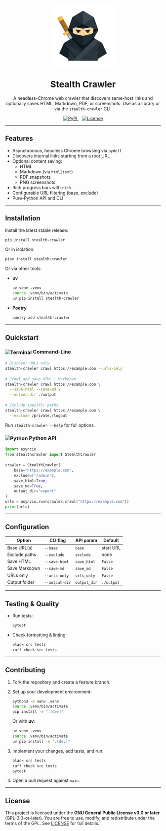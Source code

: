 <p align="center">
  <img src="icon.png" alt="Stealth Crawler Icon" width="200">
</p>

<h1 align="center">Stealth Crawler</h1>

<p align="center">
A headless-Chrome web crawler that discovers same-host links and optionally saves HTML, Markdown, PDF, or screenshots. Use as a library or via the <code>stealth-crawler</code> CLI.
</p>

<p align="center">
  <a href="https://pypi.org/project/stealth-crawler/">
    <img src="https://img.shields.io/pypi/v/stealth-crawler.svg" alt="PyPI">
  </a>&nbsp;&nbsp;
  <a href="https://github.com/kgruiz/stealth-crawler/blob/main/LICENSE">
    <img src="https://img.shields.io/pypi/l/stealth-crawler.svg" alt="License">
  </a>
</p>

---

## Features

- Asynchronous, headless Chrome browsing via `pydoll`
- Discovers internal links starting from a root URL
- Optional content saving:
  - HTML
  - Markdown (via `html2text`)
  - PDF snapshots
  - PNG screenshots
- Rich progress bars with `rich`
- Configurable URL filtering (base, exclude)
- Pure-Python API and CLI

---

## Installation

Install the latest stable release:

```bash
pip install stealth-crawler
```

Or in isolation:

```bash
pipx install stealth-crawler
```

Or via other tools:

* **uv**

  ```bash
  uv venv .venv
  source .venv/bin/activate
  uv pip install stealth-crawler
  ```

* **Poetry**

  ```bash
  poetry add stealth-crawler
  ```

---

## Quickstart

### <img src="https://upload.wikimedia.org/wikipedia/commons/b/b3/Terminalicon2.png" alt="Terminal" width="30" style="vertical-align: middle;" /> Command-Line

```bash
# Discover URLs only
stealth-crawler crawl https://example.com --urls-only

# Crawl and save HTML + Markdown
stealth-crawler crawl https://example.com \
  --save-html --save-md \
  --output-dir ./output

# Exclude specific paths
stealth-crawler crawl https://example.com \
  --exclude /private,/logout
```

Run `stealth-crawler --help` for full options.

### <img src="https://s3.dualstack.us-east-2.amazonaws.com/pythondotorg-assets/media/files/python-logo-only.svg" alt="Python" width="30" style="vertical-align: middle;" /> Python API

```python
import asyncio
from stealthcrawler import StealthCrawler

crawler = StealthCrawler(
    base="https://example.com",
    exclude=["/admin"],
    save_html=True,
    save_md=True,
    output_dir="export"
)
urls = asyncio.run(crawler.crawl("https://example.com"))
print(urls)
```

---

## Configuration

| Option        | CLI flag       | API param    | Default    |
| ------------- | -------------- | ------------ | ---------- |
| Base URL(s)   | `--base`       | `base`       | start URL  |
| Exclude paths | `--exclude`    | `exclude`    | none       |
| Save HTML     | `--save-html`  | `save_html`  | `False`    |
| Save Markdown | `--save-md`    | `save_md`    | `False`    |
| URLs only     | `--urls-only`  | `urls_only`  | `False`    |
| Output folder | `--output-dir` | `output_dir` | `./output` |

---

## Testing & Quality

* Run tests:

  ```bash
  pytest
  ```

* Check formatting & linting:

  ```bash
  black src tests
  ruff check src tests
  ```

---

## Contributing

1. Fork the repository and create a feature branch.
2. Set up your development environment:

   ```bash
   python3 -m venv .venv
   source .venv/bin/activate
   pip install -e ".[dev]"
   ```

   Or with **uv**:

   ```bash
   uv venv .venv
   source .venv/bin/activate
   uv pip install -e ".[dev]"
   ```
3. Implement your changes, add tests, and run:

   ```bash
   black src tests
   ruff check src tests
   pytest
   ```
4. Open a pull request against `main`.

---

## License

This project is licensed under the **GNU General Public License v3.0 or later** (GPL-3.0-or-later).
You are free to use, modify, and redistribute under the terms of the GPL.
See [LICENSE](./LICENSE) for full details.